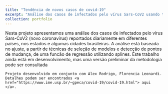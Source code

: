 ```yaml
---
title: "Tendência de novos casos de covid-19"
excerpt: "Análise dos casos de infectados pelo vírus Sars-CoV2 usando técnicas para detecção de pontos de mudança."
collection: portfolio
---
```


 Nesta projeto apresentamos uma análise dos casos de infectados pelo vírus Sars-CoV2 (novo coronavírus) reportados diariamente em diferentes países, nos estados e algumas cidades brasileiras. 
 A análise está baseada no ajuste, a partir de técnicas de seleção de modelos e detecção de pontos de mudança, de uma funcão de regressão utilizando splines. Este trabalho ainda está em desenvolvimento, mas uma versão preliminar	da metodologia pode ser consultada 
	
	Projeto desenvolvido em conjunto com Alex Rodrigo, Florencia Leonardi.
	Detalhes podem ser encontrados <a href="https://www.ime.usp.br/~gpeca/covid-19/covid-19.html"> aqui </a>.